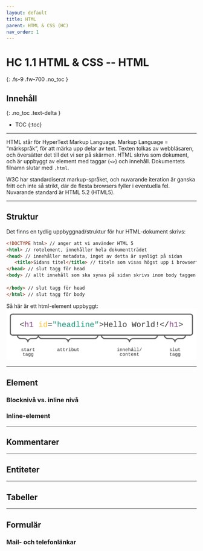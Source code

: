 ```yaml
---
layout: default
title: HTML
parent: HTML & CSS (HC)
nav_order: 1
---
```


# HC 1.1 HTML & CSS -- HTML
{: .fs-9 .fw-700 .no_toc }

## Innehåll
{: .no_toc .text-delta }

- TOC
{:toc}

---

HTML står för HyperText Markup Language. Markup Language = “märkspråk”, för att märka upp delar av text. Texten tolkas av webbläsaren, och översätter det till det vi ser på skärmen. HTML skrivs som dokument, och är uppbyggt av element med taggar (`<>`) och innehåll. Dokumentets filnamn slutar med `.html`.

W3C har standardiserat markup-språket, och nuvarande iteration är ganska fritt och inte så strikt, där de flesta browsers fyller i eventuella fel. Nuvarande standard är HTML 5.2 (HTML5).

---

## Struktur

Det finns en tydlig uppbyggnad/struktur för hur HTML-dokument skrivs:
```html
<!DOCTYPE html> // anger att vi använder HTML 5
<html> // rotelement, innehåller hela dokumentträdet
<head> // innehåller metadata, inget av detta är synligt på sidan
   <title>Sidans titel</title> // titeln som visas högst upp i browserfönstret
</head> // slut tagg för head
<body> // allt innehåll som ska synas på sidan skrivs inom body taggen
  
</body> // slut tagg för head
</html> // slut tagg för body
``` 

Så här är ett html-element uppbyggt:
![html-syntax](../assets/html-tag.png)

---

## Element

### Blocknivå vs. inline nivå
### Inline-element

---

## Kommentarer

---

## Entiteter

---

## Tabeller

---

## Formulär

### Mail- och telefonlänkar